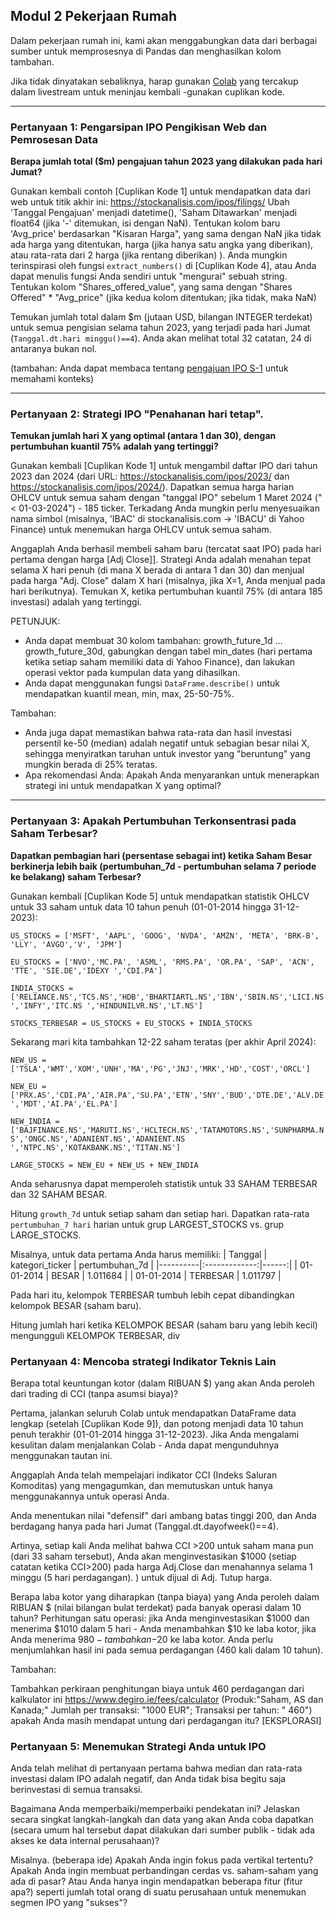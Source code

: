 ## Modul 2 Pekerjaan Rumah

Dalam pekerjaan rumah ini, kami akan menggabungkan data dari berbagai sumber untuk memprosesnya di Pandas dan menghasilkan kolom tambahan.

Jika tidak dinyatakan sebaliknya, harap gunakan [Colab](https://github.com/DataTalksClub/stock-markets-analytics-zoomcamp/blob/main/02-dataframe-lysis/Module2_Colab_Working_with_the_data.ipynb) yang tercakup dalam livestream untuk meninjau kembali -gunakan cuplikan kode.

---
### Pertanyaan 1: Pengarsipan IPO Pengikisan Web dan Pemrosesan Data

**Berapa jumlah total ($m) pengajuan tahun 2023 yang dilakukan pada hari Jumat?**

Gunakan kembali contoh [Cuplikan Kode 1] untuk mendapatkan data dari web untuk titik akhir ini: https://stockanalisis.com/ipos/filings/
Ubah 'Tanggal Pengajuan' menjadi datetime(), 'Saham Ditawarkan' menjadi float64 (jika '-' ditemukan, isi dengan NaN).
Tentukan kolom baru 'Avg_price' berdasarkan "Kisaran Harga", yang sama dengan NaN jika tidak ada harga yang ditentukan, harga (jika hanya satu angka yang diberikan), atau rata-rata dari 2 harga (jika rentang diberikan) ).
Anda mungkin terinspirasi oleh fungsi `extract_numbers()` di [Cuplikan Kode 4], atau Anda dapat menulis fungsi Anda sendiri untuk "mengurai" sebuah string.
Tentukan kolom "Shares_offered_value", yang sama dengan "Shares Offered" * "Avg_price" (jika kedua kolom ditentukan; jika tidak, maka NaN)

Temukan jumlah total dalam $m (jutaan USD, bilangan INTEGER terdekat) untuk semua pengisian selama tahun 2023, yang terjadi pada hari Jumat (`Tanggal.dt.hari minggu()==4`). Anda akan melihat total 32 catatan, 24 di antaranya bukan nol.

(tambahan: Anda dapat membaca tentang [pengajuan IPO S-1](https://www.dfinsolutions.com/knowledge-hub/thinkt-leadership/knowledge-resources/what-s-1-ipo-filing) untuk memahami konteks)

---
### Pertanyaan 2: Strategi IPO "Penahanan hari tetap".


**Temukan jumlah hari X yang optimal (antara 1 dan 30), dengan pertumbuhan kuantil 75% adalah yang tertinggi?**


Gunakan kembali [Cuplikan Kode 1] untuk mengambil daftar IPO dari tahun 2023 dan 2024 (dari URL: https://stockanalisis.com/ipos/2023/ dan https://stockanalisis.com/ipos/2024/). Dapatkan semua harga harian OHLCV untuk semua saham dengan "tanggal IPO" sebelum 1 Maret 2024 ("< 01-03-2024") - 185 ticker. Terkadang Anda mungkin perlu menyesuaikan nama simbol (misalnya, 'IBAC' di stockanalisis.com -> 'IBACU' di Yahoo Finance) untuk menemukan harga OHLCV untuk semua saham.

Anggaplah Anda berhasil membeli saham baru (tercatat saat IPO) pada hari pertama dengan harga [Adj Close]]. Strategi Anda adalah menahan tepat selama X hari penuh (di mana X berada di antara 1 dan 30) dan menjual pada harga "Adj. Close" dalam X hari (misalnya, jika X=1, Anda menjual pada hari berikutnya).
Temukan X, ketika pertumbuhan kuantil 75% (di antara 185 investasi) adalah yang tertinggi.

PETUNJUK:
* Anda dapat membuat 30 kolom tambahan: growth_future_1d ... growth_future_30d, gabungkan dengan tabel min_dates (hari pertama ketika setiap saham memiliki data di Yahoo Finance), dan lakukan operasi vektor pada kumpulan data yang dihasilkan.
* Anda dapat menggunakan fungsi `DataFrame.describe()` untuk mendapatkan kuantil mean, min, max, 25-50-75%.


Tambahan:
* Anda juga dapat memastikan bahwa rata-rata dan hasil investasi persentil ke-50 (median) adalah negatif untuk sebagian besar nilai X, sehingga menyiratkan taruhan untuk investor yang "beruntung" yang mungkin berada di 25% teratas.
* Apa rekomendasi Anda: Apakah Anda menyarankan untuk menerapkan strategi ini untuk mendapatkan X yang optimal?


---
### Pertanyaan 3: Apakah Pertumbuhan Terkonsentrasi pada Saham Terbesar?

**Dapatkan pembagian hari (persentase sebagai int) ketika Saham Besar berkinerja lebih baik (pertumbuhan_7d - pertumbuhan selama 7 periode ke belakang) saham Terbesar?**


Gunakan kembali [Cuplikan Kode 5] untuk mendapatkan statistik OHLCV untuk 33 saham
untuk data 10 tahun penuh (01-01-2014 hingga 31-12-2023):

`US_STOCKS = ['MSFT', 'AAPL', 'GOOG', 'NVDA', 'AMZN', 'META', 'BRK-B', 'LLY', 'AVGO','V', 'JPM'] `

`EU_STOCKS = ['NVO','MC.PA', 'ASML', 'RMS.PA', 'OR.PA', 'SAP', 'ACN', 'TTE', 'SIE.DE','IDEXY ','CDI.PA']`

`INDIA_STOCKS = ['RELIANCE.NS','TCS.NS','HDB','BHARTIARTL.NS','IBN','SBIN.NS','LICI.NS','INFY','ITC.NS ','HINDUNILVR.NS','LT.NS']`

`STOCKS_TERBESAR = US_STOCKS + EU_STOCKS + INDIA_STOCKS`
<br/>

Sekarang mari kita tambahkan 12-22 saham teratas (per akhir April 2024):
<br/>

`NEW_US = ['TSLA','WMT','XOM','UNH','MA','PG','JNJ','MRK','HD','COST','ORCL']`

`NEW_EU = ['PRX.AS','CDI.PA','AIR.PA','SU.PA','ETN','SNY','BUD','DTE.DE','ALV.DE ','MDT','AI.PA','EL.PA']`

`NEW_INDIA = ['BAJFINANCE.NS','MARUTI.NS','HCLTECH.NS','TATAMOTORS.NS','SUNPHARMA.NS','ONGC.NS','ADANIENT.NS','ADANIENT.NS ','NTPC.NS','KOTAKBANK.NS','TITAN.NS']`

`LARGE_STOCKS = NEW_EU + NEW_US + NEW_INDIA`

Anda seharusnya dapat memperoleh statistik untuk 33 SAHAM TERBESAR dan 32 SAHAM BESAR.

Hitung `growth_7d` untuk setiap saham dan setiap hari.
Dapatkan rata-rata `pertumbuhan_7 hari` harian untuk grup LARGEST_STOCKS vs. grup LARGE_STOCKS.

Misalnya, untuk data pertama Anda harus memiliki:
| Tanggal | kategori_ticker | pertumbuhan_7d |
|----------|:-------------:|------:|
| 01-01-2014 | BESAR | 1.011684 |
| 01-01-2014 | TERBESAR | 1.011797 |

Pada hari itu, kelompok TERBESAR tumbuh lebih cepat dibandingkan kelompok BESAR (saham baru).

Hitung jumlah hari ketika KELOMPOK BESAR (saham baru yang lebih kecil) mengungguli KELOMPOK TERBESAR, div


### Pertanyaan 4: Mencoba strategi Indikator Teknis Lain

Berapa total keuntungan kotor (dalam RIBUAN $) yang akan Anda peroleh dari trading di CCI (tanpa asumsi biaya)?

Pertama, jalankan seluruh Colab untuk mendapatkan DataFrame data lengkap (setelah [Cuplikan Kode 9]), dan potong menjadi data 10 tahun penuh terakhir (01-01-2014 hingga 31-12-2023). Jika Anda mengalami kesulitan dalam menjalankan Colab - Anda dapat mengunduhnya menggunakan tautan ini.

Anggaplah Anda telah mempelajari indikator CCI (Indeks Saluran Komoditas) yang mengagumkan, dan memutuskan untuk hanya menggunakannya untuk operasi Anda.

Anda menentukan nilai "defensif" dari ambang batas tinggi 200, dan Anda berdagang hanya pada hari Jumat (Tanggal.dt.dayofweek()==4).

Artinya, setiap kali Anda melihat bahwa CCI >200 untuk saham mana pun (dari 33 saham tersebut), Anda akan menginvestasikan $1000 (setiap catatan ketika CCI>200) pada harga Adj.Close dan menahannya selama 1 minggu (5 hari perdagangan). ) untuk dijual di Adj. Tutup harga.

Berapa laba kotor yang diharapkan (tanpa biaya) yang Anda peroleh dalam RIBUAN $ (nilai bilangan bulat terdekat) pada banyak operasi dalam 10 tahun? Perhitungan satu operasi: jika Anda menginvestasikan $1000 dan menerima $1010 dalam 5 hari - Anda menambahkan $10 ke laba kotor, jika Anda menerima $980 - tambahkan -$20 ke laba kotor. Anda perlu menjumlahkan hasil ini pada semua perdagangan (460 kali dalam 10 tahun).

Tambahan:

Tambahkan perkiraan penghitungan biaya untuk 460 perdagangan dari kalkulator ini https://www.degiro.ie/fees/calculator (Produk:"Saham, AS dan Kanada;" Jumlah per transaksi: "1000 EUR"; Transaksi per tahun: " 460")
apakah Anda masih mendapat untung dari perdagangan itu?
[EKSPLORASI] 


### Pertanyaan 5: Menemukan Strategi Anda untuk IPO

Anda telah melihat di pertanyaan pertama bahwa median dan rata-rata investasi dalam IPO adalah negatif, dan Anda tidak bisa begitu saja berinvestasi di semua transaksi.

Bagaimana Anda memperbaiki/memperbaiki pendekatan ini? Jelaskan secara singkat langkah-langkah dan data yang akan Anda coba dapatkan (secara umum hal tersebut dapat dilakukan dari sumber publik - tidak ada akses ke data internal perusahaan)?

Misalnya. (beberapa ide) Apakah Anda ingin fokus pada vertikal tertentu? Apakah Anda ingin membuat perbandingan cerdas vs. saham-saham yang ada di pasar? Atau Anda hanya ingin mendapatkan beberapa fitur (fitur apa?) seperti jumlah total orang di suatu perusahaan untuk menemukan segmen IPO yang "sukses"?
